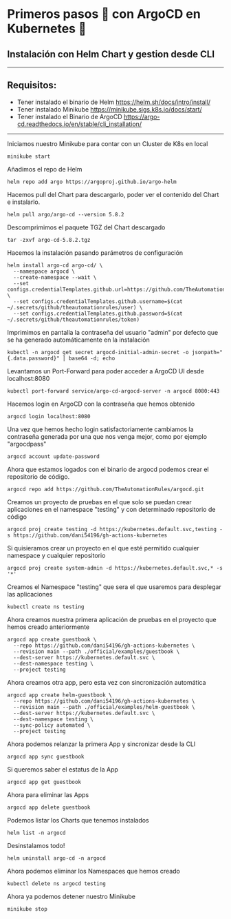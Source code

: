 # Primeros pasos 🏃‍️ con ArgoCD en Kubernetes 🤘

## Instalación con Helm Chart y gestion desde CLI

---
## Requisitos:

- Tener instalado el binario de Helm https://helm.sh/docs/intro/install/
- Tener instalado Minikube https://minikube.sigs.k8s.io/docs/start/
- Tener instalado el Binario de ArgoCD https://argo-cd.readthedocs.io/en/stable/cli_installation/
---
Iniciamos nuestro Minikube para contar con un Cluster de K8s en local
````
minikube start
````
Añadimos el repo de Helm
```
helm repo add argo https://argoproj.github.io/argo-helm
```
Hacemos pull del Chart para descargarlo, poder ver el contenido del Chart e instalarlo.
```
helm pull argo/argo-cd --version 5.8.2
```
Descomprimimos el paquete TGZ del Chart descargado
````
tar -zxvf argo-cd-5.8.2.tgz
````
Hacemos la instalación pasando parámetros de configuración
````
helm install argo-cd argo-cd/ \
  --namespace argocd \
  --create-namespace --wait \
  --set configs.credentialTemplates.github.url=https://github.com/TheAutomationRules \
  --set configs.credentialTemplates.github.username=$(cat ~/.secrets/github/theautomationrules/user) \
  --set configs.credentialTemplates.github.password=$(cat ~/.secrets/github/theautomationrules/token)
````
Imprimimos en pantalla la contraseña del usuario "admin" por defecto que se ha generado automáticamente en la instalación
````
kubectl -n argocd get secret argocd-initial-admin-secret -o jsonpath="{.data.password}" | base64 -d; echo
````
Levantamos un Port-Forward para poder acceder a ArgoCD UI desde localhost:8080
````
kubectl port-forward service/argo-cd-argocd-server -n argocd 8080:443
````
Hacemos login en ArgoCD con la contraseña que hemos obtenido
````
argocd login localhost:8080
````
Una vez que hemos hecho login satisfactoriamente cambiamos la contraseña generada por una que nos venga mejor, como por ejemplo "argocdpass"
````
argocd account update-password
````
Ahora que estamos logados con el binario de argocd podemos crear el repositorio de código.
````
argocd repo add https://github.com/TheAutomationRules/argocd.git
````
Creamos un proyecto de pruebas en el que solo se puedan crear aplicaciones en el namespace "testing" y con determinado repositorio de código
````
argocd proj create testing -d https://kubernetes.default.svc,testing -s https://github.com/dani54196/gh-actions-kubernetes
````
Si quisieramos crear un proyecto en el que esté permitido cualquier namespace y cualquier repositorio
````
argocd proj create system-admin -d https://kubernetes.default.svc,* -s '*'
````
Creamos el Namespace "testing" que sera el que usaremos para desplegar las aplicaciones
````
kubectl create ns testing
````
Ahora creamos nuestra primera aplicación de pruebas en el proyecto que hemos creado anteriormente
````
argocd app create guestbook \
  --repo https://github.com/dani54196/gh-actions-kubernetes \
  --revision main --path ./official/examples/guestbook \
  --dest-server https://kubernetes.default.svc \
  --dest-namespace testing \
  --project testing
````
Ahora creamos otra app, pero esta vez con sincronización automática
````
argocd app create helm-guestbook \
  --repo https://github.com/dani54196/gh-actions-kubernetes \
  --revision main --path ./official/examples/helm-guestbook \
  --dest-server https://kubernetes.default.svc \
  --dest-namespace testing \
  --sync-policy automated \
  --project testing
````
Ahora podemos relanzar la primera App y sincronizar desde la CLI
````
argocd app sync guestbook
````
Si queremos saber el estatus de la App
````
argocd app get guestbook
````
Ahora para eliminar las Apps
````
argocd app delete guestbook
````
Podemos listar los Charts que tenemos instalados
````
helm list -n argocd
````
Desinstalamos todo!
````
helm uninstall argo-cd -n argocd
````
Ahora podemos eliminar los Namespaces que hemos creado
````
kubectl delete ns argocd testing
````
Ahora ya podemos detener nuestro Minikube
```
minikube stop
```
